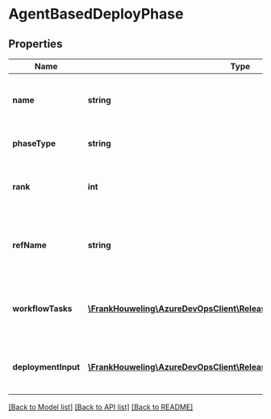 # AgentBasedDeployPhase

## Properties
Name | Type | Description | Notes
------------ | ------------- | ------------- | -------------
**name** | **string** | Gets and sets the name of deploy phase. | [optional] 
**phaseType** | **string** | Indicates the deploy phase type. | [optional] 
**rank** | **int** | Gets and sets the rank of deploy phase. | [optional] 
**refName** | **string** | Gets and sets the reference name of deploy phase. | [optional] 
**workflowTasks** | [**\FrankHouweling\AzureDevOpsClient\Release\Model\WorkflowTask[]**](WorkflowTask.md) | Gets and sets the workflow tasks for the deploy phase. | [optional] 
**deploymentInput** | [**\FrankHouweling\AzureDevOpsClient\Release\Model\AgentDeploymentInput**](AgentDeploymentInput.md) | Gets and sets the agent job deployment input | [optional] 

[[Back to Model list]](../README.md#documentation-for-models) [[Back to API list]](../README.md#documentation-for-api-endpoints) [[Back to README]](../README.md)


